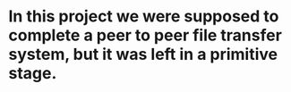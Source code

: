# In this project we were supposed to complete a peer to peer file transfer system, but it was left in a primitive stage.
